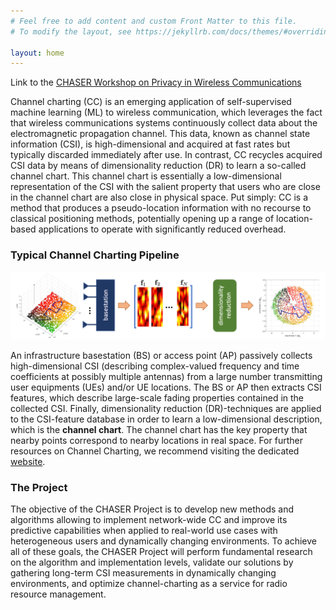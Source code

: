 ```yaml
---
# Feel free to add content and custom Front Matter to this file.
# To modify the layout, see https://jekyllrb.com/docs/themes/#overriding-theme-defaults

layout: home
---
```


Link to the [CHASER Workshop on Privacy in Wireless Communications](/privacy-workshop.html)

Channel charting (CC) is an emerging application of self-supervised machine learning (ML) to wireless communication, which leverages the fact that wireless communications systems continuously collect data about the electromagnetic propagation channel. This data, known as channel state information (CSI), is high-dimensional and acquired at fast rates but typically discarded immediately after use. In contrast, CC recycles acquired CSI data by means of dimensionality reduction (DR) to learn a so-called channel chart. This channel chart is essentially a low-dimensional representation of the CSI with the salient property that users who are close in the channel chart are also close in physical space. Put simply: CC is a method that produces a pseudo-location information with no recourse to classical positioning methods, potentially opening up a range of location-based applications to operate with significantly reduced overhead.

### Typical Channel Charting Pipeline
![Typical Channel Charting Pipeline](/images/channel_charting_pipeline.png)

An infrastructure basestation (BS) or access point (AP) passively collects high-dimensional CSI (describing complex-valued frequency and time coefficients at possibly multiple antennas) from a large number transmitting user equipments (UEs) and/or UE locations. The BS or AP then extracts CSI features, which describe large-scale fading properties contained in the collected CSI. Finally, dimensionality reduction (DR)-techniques are applied to the CSI-feature database in order to learn a low-dimensional description, which is the **channel chart**. The channel chart has the key property that nearby points correspond to nearby locations in real space. For further resources on Channel Charting, we recommend visiting the dedicated [website](https://channelcharting.github.io).

### The Project
The objective of the CHASER Project is to develop new methods and algorithms allowing to implement network-wide CC and improve its predictive capabilities when applied to real-world use cases with heterogeneous users and dynamically changing environments. To achieve all of these goals, the CHASER Project will perform fundamental research on the algorithm and implementation levels, validate our solutions by gathering long-term CSI measurements in dynamically changing environments, and optimize channel-charting as a service for radio resource management.